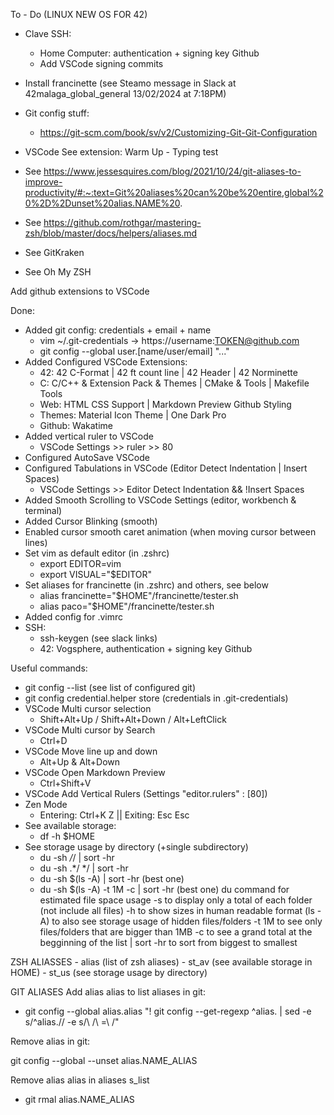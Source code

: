 To - Do (LINUX NEW OS FOR 42)

 - Clave SSH:
	- Home Computer: authentication + signing key Github
	- Add VSCode signing commits

- Install francinette (see Steamo message in Slack at 42malaga_global_general 13/02/2024 at 7:18PM)

- Git config stuff:
	- https://git-scm.com/book/sv/v2/Customizing-Git-Git-Configuration

- VSCode See extension: Warm Up - Typing test

- See https://www.jessesquires.com/blog/2021/10/24/git-aliases-to-improve-productivity/#:~:text=Git%20aliases%20can%20be%20entire,global%20%2D%2Dunset%20alias.NAME%20.

- See https://github.com/rothgar/mastering-zsh/blob/master/docs/helpers/aliases.md


- See GitKraken

- See Oh My ZSH

Add github extensions to VSCode

Done: 

 - Added git config: credentials + email + name
	- vim ~/.git-credentials -> https://username:TOKEN@github.com
	- git config --global user.[name/user/email] "..."
 - Added Configured VSCode Extensions: 
	- 42: 42 C-Format | 42 ft count line | 42 Header | 42 Norminette
	- C: C/C++ & Extension Pack & Themes | CMake & Tools | Makefile Tools
	- Web: HTML CSS Support | Markdown Preview Github Styling
	- Themes: Material Icon Theme | One Dark Pro
	- Github: Wakatime
 - Added vertical ruler to VSCode
	- VSCode Settings >> ruler >> 80
 - Configured AutoSave VSCode
 - Configured Tabulations in VSCode (Editor Detect Indentation | Insert Spaces)
	- VSCode Settings >> Editor Detect Indentation && !Insert Spaces
 - Added Smooth Scrolling to VSCode Settings (editor, workbench & terminal)
 - Added Cursor Blinking (smooth)
 - Enabled cursor smooth caret animation (when moving cursor between lines)
 - Set vim as default editor (in .zshrc)
	- export EDITOR=vim
	- export VISUAL="$EDITOR"
 - Set aliases for francinette (in .zshrc) and others, see below
	- alias francinette="$HOME"/francinette/tester.sh
	- alias paco="$HOME"/francinette/tester.sh
 - Added config for .vimrc
 - SSH:
	- ssh-keygen (see slack links)
	- 42: Vogsphere, authentication + signing key Github
	

Useful commands:
 - git config --list (see list of configured git)
 - git config credential.helper store (credentials in .git-credentials)
 - VSCode Multi cursor selection
	- Shift+Alt+Up / Shift+Alt+Down / Alt+LeftClick
 - VSCode Multi cursor by Search
	- Ctrl+D
 - VSCode Move line up and down
	- Alt+Up & Alt+Down
 - VSCode Open Markdown Preview
	- Ctrl+Shift+V 
 - VSCode Add Vertical Rulers (Settings "editor.rulers" : [80])
 - Zen Mode
	- Entering: Ctrl+K Z || Exiting: Esc Esc
 - See available storage:
	- df -h $HOME
 - See storage usage by directory (+single subdirectory)
	- du -sh */*/ | sort -hr
	- du -sh .*/ */ | sort -hr
	- du -sh $(ls -A) | sort -hr (best one)
	- du -sh $(ls -A) -t 1M -c | sort -hr (best one)
		du command for estimated file space usage
		-s to display only a total of each folder (not include all files)
		-h to show sizes in human readable format
		(ls -A) to also see storage usage of hidden files/folders
		-t 1M to see only files/folders that are bigger than 1MB
		-c to see a grand total at the begginning of the list
		| sort -hr to sort from biggest to smallest

ZSH ALIASSES
	- alias (list of zsh aliases)
	- st_av (see available storage in HOME)
	- st_us (see storage usage by directory)

GIT ALIASES
Add alias alias to list aliases in git:
- git config --global alias.alias "! git config --get-regexp ^alias\. | sed -e s/^alias\.// -e s/\ /\ =\ /"

Remove alias in git:

git config --global --unset alias.NAME_ALIAS

Remove alias alias in aliases s_list
- git rmal alias.NAME_ALIAS
